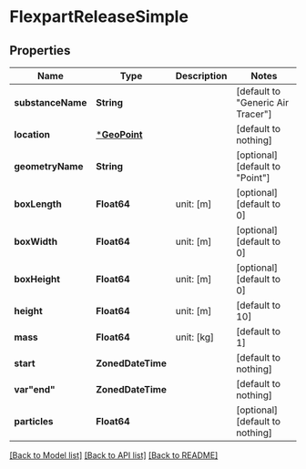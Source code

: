 # FlexpartReleaseSimple


## Properties
Name | Type | Description | Notes
------------ | ------------- | ------------- | -------------
**substanceName** | **String** |  | [default to "Generic Air Tracer"]
**location** | [***GeoPoint**](GeoPoint.md) |  | [default to nothing]
**geometryName** | **String** |  | [optional] [default to "Point"]
**boxLength** | **Float64** | unit: [m] | [optional] [default to 0]
**boxWidth** | **Float64** | unit: [m] | [optional] [default to 0]
**boxHeight** | **Float64** | unit: [m] | [optional] [default to 0]
**height** | **Float64** | unit: [m] | [default to 10]
**mass** | **Float64** | unit: [kg] | [default to 1]
**start** | **ZonedDateTime** |  | [default to nothing]
**var&quot;end&quot;** | **ZonedDateTime** |  | [default to nothing]
**particles** | **Float64** |  | [optional] [default to nothing]


[[Back to Model list]](../README.md#models) [[Back to API list]](../README.md#api-endpoints) [[Back to README]](../README.md)


